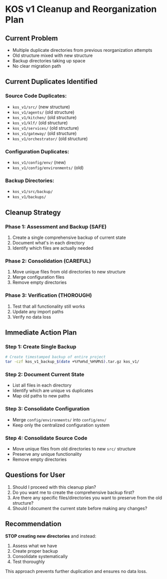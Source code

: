 # KOS v1 Cleanup and Reorganization Plan

## Current Problem
- Multiple duplicate directories from previous reorganization attempts
- Old structure mixed with new structure
- Backup directories taking up space
- No clear migration path

## Current Duplicates Identified

### Source Code Duplicates:
- `kos_v1/src/` (new structure) 
- `kos_v1/agents/` (old structure)
- `kos_v1/kitchen/` (old structure) 
- `kos_v1/klf/` (old structure)
- `kos_v1/services/` (old structure)
- `kos_v1/gateway/` (old structure)
- `kos_v1/orchestrator/` (old structure)

### Configuration Duplicates:
- `kos_v1/config/env/` (new)
- `kos_v1/config/environments/` (old)

### Backup Directories:
- `kos_v1/src/backup/`
- `kos_v1/backups/`

## Cleanup Strategy

### Phase 1: Assessment and Backup (SAFE)
1. Create a single comprehensive backup of current state
2. Document what's in each directory
3. Identify which files are actually needed

### Phase 2: Consolidation (CAREFUL)
1. Move unique files from old directories to new structure
2. Merge configuration files
3. Remove empty directories

### Phase 3: Verification (THOROUGH)
1. Test that all functionality still works
2. Update any import paths
3. Verify no data loss

## Immediate Action Plan

### Step 1: Create Single Backup
```bash
# Create timestamped backup of entire project
tar -czf kos_v1_backup_$(date +%Y%m%d_%H%M%S).tar.gz kos_v1/
```

### Step 2: Document Current State
- List all files in each directory
- Identify which are unique vs duplicates
- Map old paths to new paths

### Step 3: Consolidate Configuration
- Merge `config/environments/` into `config/env/`
- Keep only the centralized configuration system

### Step 4: Consolidate Source Code
- Move unique files from old directories to new `src/` structure
- Preserve any unique functionality
- Remove empty directories

## Questions for User
1. Should I proceed with this cleanup plan?
2. Do you want me to create the comprehensive backup first?
3. Are there any specific files/directories you want to preserve from the old structure?
4. Should I document the current state before making any changes?

## Recommendation
**STOP creating new directories** and instead:
1. Assess what we have
2. Create proper backup
3. Consolidate systematically
4. Test thoroughly

This approach prevents further duplication and ensures no data loss. 